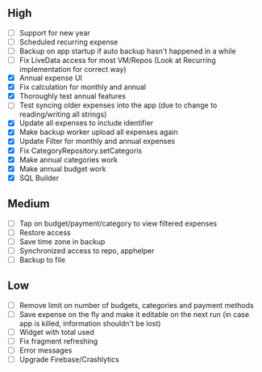 ## High
- [ ] Support for new year
- [ ] Scheduled recurring expense
- [ ] Backup on app startup if auto backup hasn't happened in a while
- [ ] Fix LiveData access for most VM/Repos (Look at Recurring implementation for correct way)
- [x] Annual expense UI
- [x] Fix calculation for monthly and annual
- [x] Thoroughly test annual features
- [ ] Test syncing older expenses into the app (due to change to reading/writing all strings)
- [x] Update all expenses to include identifier
- [x] Make backup worker upload all expenses again
- [x] Update Filter for monthly and annual expenses
- [x] Fix CategoryRepository.setCategoris
- [x] Make annual categories work
- [x] Make annual budget work
- [x] SQL Builder

## Medium
- [ ] Tap on budget/payment/category to view filtered expenses
- [ ] Restore access
- [ ] Save time zone in backup
- [ ] Synchronized access to repo, apphelper
- [ ] Backup to file

## Low
- [ ] Remove limit on number of budgets, categories and payment methods
- [ ] Save expense on the fly and make it editable on the next run (in case app is killed, information shouldn't be lost)
- [ ] Widget with total used
- [ ] Fix fragment refreshing
- [ ] Error messages
- [ ] Upgrade Firebase/Crashlytics
